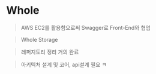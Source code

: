 # Whole

> AWS EC2를 활용함으로써 Swagger로 Front-End와 협업

> Whole Storage

> 레퍼지토리 정리 거의 완료

> 아키텍처 설계 및 코어, api설계 필요 ㅋ
